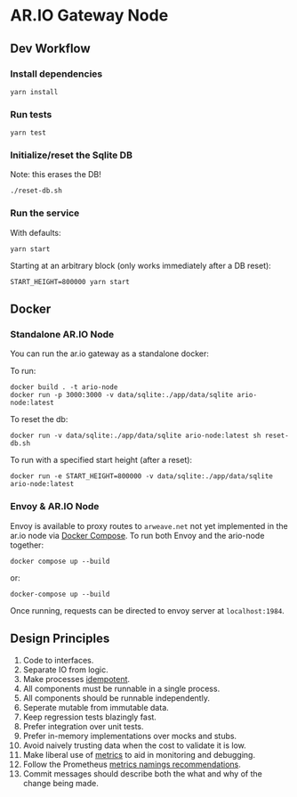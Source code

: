 # AR.IO Gateway Node

## Dev Workflow

### Install dependencies

`yarn install`

### Run tests

`yarn test`

### Initialize/reset the Sqlite DB

Note: this erases the DB!

`./reset-db.sh`

### Run the service

With defaults:

`yarn start`

Starting at an arbitrary block (only works immediately after a DB reset):

`START_HEIGHT=800000 yarn start`

## Docker
### Standalone AR.IO Node
You can run the ar.io gateway as a standalone docker:

To run:
```shell
docker build . -t ario-node
docker run -p 3000:3000 -v data/sqlite:./app/data/sqlite ario-node:latest
```

To reset the db:
```shell
docker run -v data/sqlite:./app/data/sqlite ario-node:latest sh reset-db.sh
```

To run with a specified start height (after a reset):
```shell
docker run -e START_HEIGHT=800000 -v data/sqlite:./app/data/sqlite ario-node:latest
```

### Envoy & AR.IO Node
Envoy is available to proxy routes to `arweave.net` not yet implemented in the ar.io node via [Docker Compose]. To run both Envoy and the ario-node together:

```shell
docker compose up --build
```
or:
```shell
docker-compose up --build
```
Once running, requests can be directed to envoy server at `localhost:1984`.

## Design Principles

1. Code to interfaces.
2. Separate IO from logic.
3. Make processes [idempotent](https://en.wikipedia.org/wiki/Idempotence).
4. All components must be runnable in a single process.
5. All components should be runnable independently.
6. Seperate mutable from immutable data.
7. Keep regression tests blazingly fast.
8. Prefer integration over unit tests.
9. Prefer in-memory implementations over mocks and stubs.
10. Avoid naively trusting data when the cost to validate it is low.
11. Make liberal use of [metrics](https://github.com/siimon/prom-client) to aid in monitoring and debugging.
12. Follow the Prometheus [metrics namings recommendations](https://prometheus.io/docs/practices/naming/).
13. Commit messages should describe both the what and why of the change being made.


[Docker Compose]:https://docs.docker.com/compose/install/